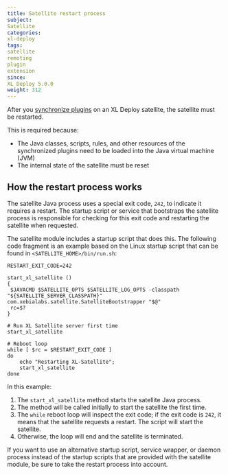 ```yaml
---
title: Satellite restart process
subject:
Satellite
categories:
xl-deploy
tags:
satellite
remoting
plugin
extension
since:
XL Deploy 5.0.0
weight: 312
---
```


After you [synchronize plugins](/xl-deploy/how-to/synchronize-plugins-with-a-satellite-server.html) on an XL Deploy satellite, the satellite must be restarted.

This is required because:

* The Java classes, scripts, rules, and other resources of the synchronized plugins need to be loaded into the Java virtual machine (JVM)
* The internal state of the satellite must be reset

## How the restart process works

The satellite Java process uses a special exit code, `242`, to indicate it requires a restart. The startup script or service that bootstraps the satellite process is responsible for checking for this exit code and restarting the satellite when requested.

The satellite module includes a startup script that does this. The following code fragment is an example based on the Linux startup script that can be found in `<SATELLITE_HOME>/bin/run.sh`:

    RESTART_EXIT_CODE=242

    start_xl_satellite ()
    {
     $JAVACMD $SATELLITE_OPTS $SATELLITE_LOG_OPTS -classpath "${SATELLITE_SERVER_CLASSPATH}" com.xebialabs.satellite.SatelliteBootstrapper "$@"
     rc=$?
    }

    # Run XL Satellite server first time
    start_xl_satellite

    # Reboot loop
    while [ $rc = $RESTART_EXIT_CODE ]
    do
        echo "Restarting XL-Satellite";
        start_xl_satellite
    done

In this example:

1. The `start_xl_satellite` method starts the satellite Java process.
1. The method will be called initially to start the satellite the first time.
1. The `while` reboot loop will inspect the exit code; if the exit code is `242`, it means that the satellite requests a restart. The script will start the satellite.
1. Otherwise, the loop will end and the satellite is terminated.

If you want to use an alternative startup script, service wrapper, or daemon process instead of the startup scripts that are provided with the satellite module, be sure to take the restart process into account.
